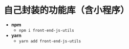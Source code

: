 # 自己封装的功能库（含小程序）
- **npm**
  - `npm i front-end-js-utils`
- **yarn**
  - `yarn add front-end-js-utils`
